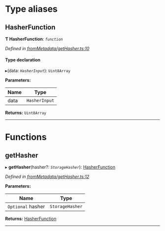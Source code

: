 

# Type aliases

<a id="hasherfunction"></a>

##  HasherFunction

**Ƭ HasherFunction**: *`function`*

*Defined in [fromMetadata/getHasher.ts:10](https://github.com/polkadot-js/api/blob/7e5b09a/packages/type-storage/src/fromMetadata/getHasher.ts#L10)*

#### Type declaration
▸(data: *`HasherInput`*): `Uint8Array`

**Parameters:**

| Name | Type |
| ------ | ------ |
| data | `HasherInput` |

**Returns:** `Uint8Array`

___

# Functions

<a id="gethasher"></a>

##  getHasher

▸ **getHasher**(hasher?: *`StorageHasher`*): [HasherFunction](_frommetadata_gethasher_.md#hasherfunction)

*Defined in [fromMetadata/getHasher.ts:12](https://github.com/polkadot-js/api/blob/7e5b09a/packages/type-storage/src/fromMetadata/getHasher.ts#L12)*

**Parameters:**

| Name | Type |
| ------ | ------ |
| `Optional` hasher | `StorageHasher` |

**Returns:** [HasherFunction](_frommetadata_gethasher_.md#hasherfunction)

___


